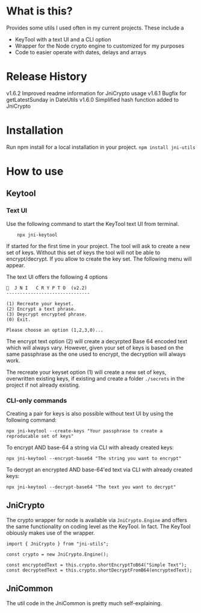 # What is this?

Provides some utils I used often in my current projects.
These include a 
* KeyTool with a text UI and a CLI option
* Wrapper for the Node crypto engine to customized for my purposes
* Code to easier operate with dates, delays and arrays

# Release History
v1.6.2 Improved readme information for JniCrypto usage
v1.6.1 Bugfix for getLatestSunday in DateUtils
v1.6.0 Simplified hash function added to JniCrypto


# Installation
Run npm install for a local installation in your project.
`npm install jni-utils`

# How to use

## Keytool

### Text UI
Use the following command to start the KeyTool text UI from terminal.
```
    npx jni-keytool
```
If started for the first time in your project. The tool will ask to create a new set of keys.
Without this set of keys the tool will not be able to encrypt/decrypt.
If you allow to create the key set. The following menu will appear.

The text UI offers the following 4 options
```
🔑  J N I   C R Y P T O  (v2.2)
-------------------------------

(1) Recreate your keyset.
(2) Encrypt a text phrase.
(3) Deycrypt encrypted phrase.
(0) Exit.

Please choose an option (1,2,3,0)...
```

The encrypt text option (2) will create a decyrpted Base 64 encoded text which will always vary.
However, given your set of keys is based on the same passphrase as the one used to encrypt,
the decryption will always work.

The recreate your keyset option (1) will create a new set of keys, overwritten existing keys,
if existing and create a folder `./secrets` in the project if not already existing.

### CLI-only commands

Creating a pair for keys is also possible without text UI by using the following command:
```
npx jni-keytool --create-keys "Your passphrase to create a reproducable set of keys"
```

To encrypt AND base-64 a string via CLI with already created keys:
```
npx jni-keytool --encrypt-base64 "The string you want to encrypt"
```

To decrypt an encrypted AND base-64'ed text via CLI with already created keys:
```
npx jni-keytool --decrypt-base64 "The text you want to decrypt"
```

## JniCrypto

The crypto wrapper for node is available via `JniCrypto.Engine` and offers the same functionality
on coding level as the KeyTool. In fact. The KeyTool obiously makes use of the wrapper.

```
import { JniCrypto } from "jni-utils";

const crypto = new JniCrypto.Engine();

const encryptedText = this.crypto.shortEncryptToB64("Simple Text");
const decryptedText = this.crypto.shortDecryptFromB64(encryptedText);

```



## JniCommon
The util code in the JniCommon is pretty much self-explaining.